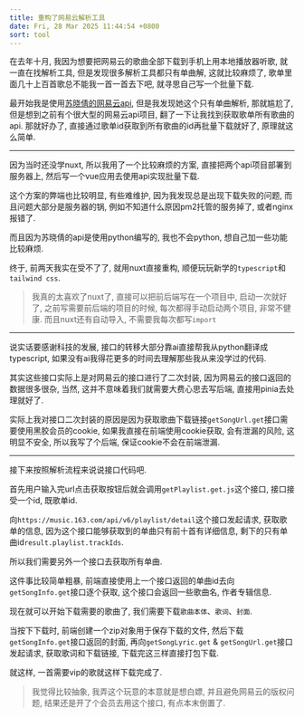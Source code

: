 ```yaml
---
title: 重构了网易云解析工具
date: Fri, 28 Mar 2025 11:44:54 +0800
sort: tool
---
```


在去年十月, 我因为想要把网易云的歌曲全部下载到手机上用本地播放器听歌, 就一直在找解析工具, 但是发现很多解析工具都只有单曲解, 这就比较麻烦了, 歌单里面几十上百首歌总不能我一首一首去下吧, 就寻思自己写一个批量下载.

最开始我是使用[苏晓倩的网易云api](https://github.com/Suxiaoqinx/Netease_url), 但是我发现她这个只有单曲解析, 那就尴尬了, 但是想到之前有个很大型的网易云api项目, 翻了一下让我找到获取歌单所有歌曲的api. 那就好办了, 直接通过歌单id获取到所有歌曲的id再批量下载就好了, 原理就这么简单.

---

因为当时还没学nuxt, 所以我用了一个比较麻烦的方案, 直接把两个api项目部署到服务器上, 然后写一个vue应用去使用api实现批量下载.

这个方案的弊端也比较明显, 有些难维护, 因为我发现总是出现下载失败的问题, 而且问题大部分是服务器的锅, 例如不知道什么原因pm2托管的服务掉了, 或者nginx报错了.

而且因为苏晓倩的api是使用python编写的, 我也不会python, 想自己加一些功能比较麻烦.

终于, 前两天我实在受不了了, 就用nuxt直接重构, 顺便玩玩新学的`typescript`和`tailwind css`.

> 我真的太喜欢了nuxt了, 直接可以把前后端写在一个项目中, 启动一次就好了, 之前写需要前后端的项目的时候, 每次都得手动启动两个项目, 非常不健康. 而且nuxt还有自动导入, 不需要我每次都写`import`

---

说实话要感谢科技的发展, 接口的转移大部分靠ai直接帮我从python翻译成typescript, 如果没有ai我得花更多的时间去理解那些我从来没学过的代码.

其实这些接口实际上是对网易云的接口进行了二次封装, 因为网易云的接口返回的数据很多很杂, 当然, 这并不意味着我们就需要大费心思去写后端, 直接用pinia去处理就好了.

实际上我对接口二次封装的原因是因为获取歌曲下载链接`getSongUrl.get`接口需要使用黑胶会员的cookie, 如果我直接在前端使用cookie获取, 会有泄漏的风险, 这明显不安全, 所以我写了个后端, 保证cookie不会在前端泄漏.

---

接下来按照解析流程来说说接口代码吧.

首先用户输入完url点击获取按钮后就会调用`getPlaylist.get.js`这个接口, 接口接受一个id, 既歌单id.

向`https://music.163.com/api/v6/playlist/detail`这个接口发起请求, 获取歌单的信息, 因为这个接口能够获取到的单曲只有前十首有详细信息, 剩下的只有单曲id`result.playlist.trackIds`.

所以我们需要另外一个接口去获取所有单曲.

这件事比较简单粗暴, 前端直接使用上一个接口返回的单曲id去向`getSongInfo.get`接口逐个获取, 这个接口会返回一些歌曲名, 作者专辑信息.

现在就可以开始下载需要的歌曲了, 我们需要下载`歌曲本体`、`歌词`、`封面`.

当按下下载时, 前端创建一个zip对象用于保存下载的文件, 然后下载`getSongInfo.get`接口返回的封面, 再向`getSongLyric.get` & `getSongUrl.get`接口发起请求, 获取歌词和下载链接, 下载完这三样直接打包下载.

就这样, 一首需要vip的歌就这样下载完成了.

> 我觉得比较抽象, 我弄这个玩意的本意就是想白嫖, 并且避免网易云的版权问题, 结果还是开了个会员去用这个接口, 有点本末倒置了.

